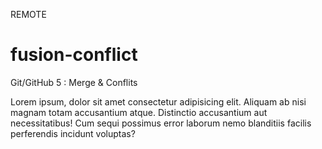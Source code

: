 REMOTE
# fusion-conflict
Git/GitHub 5 : Merge &amp; Conflits

Lorem ipsum, dolor sit amet consectetur adipisicing elit. 
Aliquam ab nisi magnam totam accusantium atque. 
Distinctio accusantium aut necessitatibus! 
Cum sequi possimus error laborum nemo blanditiis facilis perferendis incidunt voluptas?
